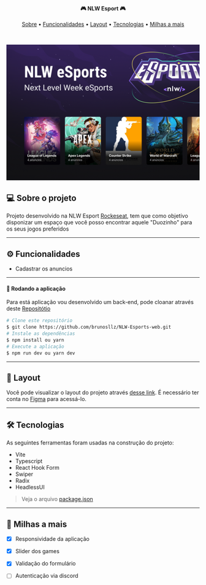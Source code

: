 
<h4 align="center">
 🎮 NLW Esport 🎮
</h4>

<p align="center">
  <a href="#--sobre-o-projeto">Sobre</a> •
  <a href="#-%EF%B8%8F-funcionalidades">Funcionalidades</a> •
  <a href="#--layout">Layout</a> •
  <a href="#--tecnologias">Tecnologias</a> •
  <a href="#--milhas-a-mais">Milhas a mais</a> 
</p>

<br/>

![](https://github.com/brunosllz/NLW-Esports-web/blob/main/src/assets/cover.png)

## [](https://github.com/brunosllz/Platform_lab#--sobre-o-projeto) 💻 Sobre o projeto

Projeto desenvolvido na NLW Esport [Rockeseat](https://www.rocketseat.com.br/), tem que como objetivo disponizar um espaço que você posso encontrar aquele "Duozinho" para os seus jogos preferidos

---

## [](https://github.com/brunosllz/Platform_lab#-%EF%B8%8F-funcionalidades) ⚙️ Funcionalidades

- Cadastrar os anuncios


---

#### 🧭 Rodando a aplicação
Para está aplicação vou desenvolvido um back-end, pode cloanar através deste [Repositótio](https://www.figma.com/community/file/1150897317533332617)

```bash
# Clone este repositório
$ git clone https://github.com/brunosllz/NLW-Esports-web.git
# Instale as dependências
$ npm install ou yarn
# Execute a aplicação
$ npm run dev ou yarn dev

```

---

## [](https://github.com/brunosllz/Platform_lab#--layout) 🔖 Layout

Você pode visualizar o layout do projeto através [desse link](https://www.figma.com/community/file/1150897317533332617). É necessário ter conta no [Figma](http://figma.com/) para acessá-lo.

---

## [](https://github.com/brunosllz/Platform_lab#--tecnologias) 🛠 Tecnologias

As seguintes ferramentas foram usadas na construção do projeto:

- Vite
- Typescript
- React Hook Form
- Swiper
- Radix
- HeadlessUI


> Veja o arquivo [package.json](https://github.com/brunosllz/NLW-Esports-web/blob/main/package.json)
---

## [](https://github.com/brunosllz/Platform_lab#--milhas-a-mais) 🚀 Milhas a mais 

- [x] Responsividade da aplicação
- [x] Slider dos games
- [x] Validação do formulário
- [ ] Autenticação via discord

